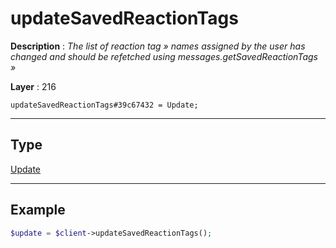 # updateSavedReactionTags

**Description** : *The list of reaction tag &raquo; names assigned by the user has changed and should be refetched using messages\.getSavedReactionTags &raquo;*

**Layer** : 216

```tl
updateSavedReactionTags#39c67432 = Update;
```

---

## Type

[Update](type/Update)

---

## Example

```php
$update = $client->updateSavedReactionTags();
```